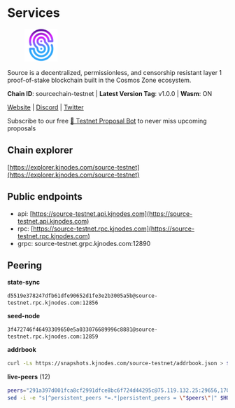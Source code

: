 # Services

<figure><img src="https://raw.githubusercontent.com/kj89/cosmos-images/main/logos/source.png" alt=""><figcaption></figcaption></figure>

Source is a decentralized, permissionless, and censorship resistant layer 1 proof-of-stake blockchain built in the Cosmos Zone ecosystem.

**Chain ID**: sourcechain-testnet | **Latest Version Tag**: v1.0.0 | **Wasm**: ON

[Website](https://www.sourceprotocol.io) | [Discord](https://discord.io/SourceProtocol) | [Twitter](https://www.twitter.com/sourceprotocol_)



Subscribe to our free [🤖 Testnet Proposal Bot](https://t.me/kjnodes_testnet_proposal_bot) to never miss upcoming proposals


## Chain explorer
[https://explorer.kjnodes.com/source-testnet](https://explorer.kjnodes.com/source-testnet)

## Public endpoints

* api: [https://source-testnet.api.kjnodes.com](https://source-testnet.api.kjnodes.com)
* rpc: [https://source-testnet.rpc.kjnodes.com](https://source-testnet.rpc.kjnodes.com)
* grpc: source-testnet.grpc.kjnodes.com:12890

## Peering

**state-sync**

```text
d5519e378247dfb61dfe90652d1fe3e2b3005a5b@source-testnet.rpc.kjnodes.com:12856
```

**seed-node**

```text
3f472746f46493309650e5a033076689996c8881@source-testnet.rpc.kjnodes.com:12859
```

**addrbook**
```bash
curl -Ls https://snapshots.kjnodes.com/source-testnet/addrbook.json > $HOME/.source/config/addrbook.json
```

**live-peers** (12)
```bash
peers="291a397d001fca8cf2991dfce8bc6f724d44295c@75.119.132.25:29656,1709ae02a391357bad468987e208075ef53f969b@3.135.249.173:26656,05dbcd1bb0563107c5eeb98a8da9d6cd9197bfcd@65.21.129.95:21756,d960215e0788fcfc04b9e2e824e5751bf1efe7fc@65.108.82.152:26656,f2936d8f0ae99b9fa99d179f746faacc9c41a5c3@65.108.158.181:26656,2b2f270bd3bd1d518d87ca057597348cd8582698@109.123.252.3:26656,636c7206a1a9a817768766a1f243d27398159028@144.76.97.251:36656,6aba831746663a3f1b4fbeb30f836ef442ec02da@46.17.250.108:46656,03d324b03078e3bd38c7c7550988362d11106ce4@135.181.198.246:26656,8b75c926d4060560dbbead7d8b0300b7b411ff9b@5.252.193.133:26656,cba9a7c35b554596577e9708d405eb83b1f2a6d2@65.21.248.172:26656,d5519e378247dfb61dfe90652d1fe3e2b3005a5b@65.109.68.190:12856"
sed -i -e "s|^persistent_peers *=.*|persistent_peers = \"$peers\"|" $HOME/.source/config/config.toml
```
